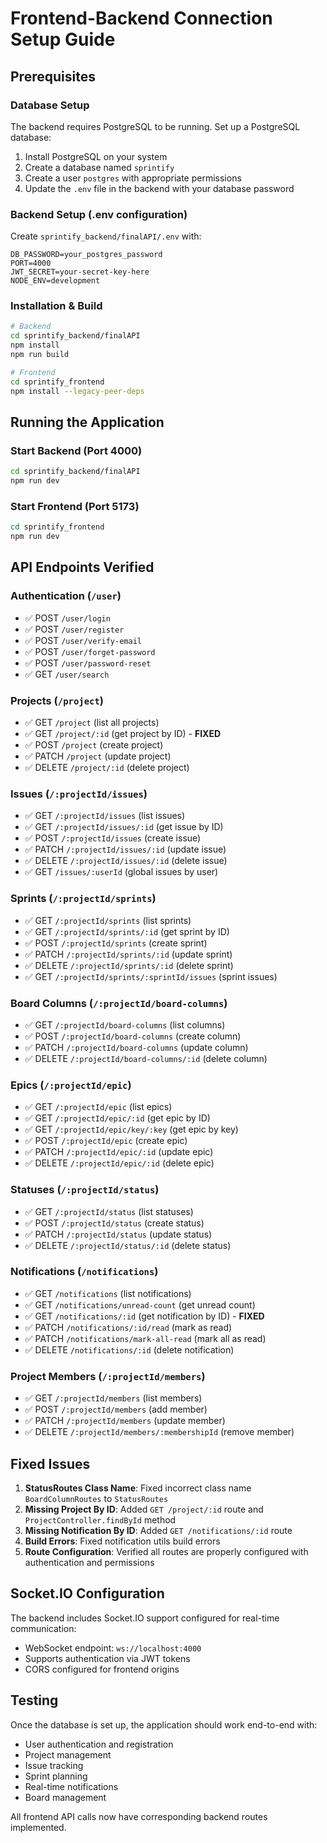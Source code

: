 # Frontend-Backend Connection Setup Guide

## Prerequisites

### Database Setup
The backend requires PostgreSQL to be running. Set up a PostgreSQL database:

1. Install PostgreSQL on your system
2. Create a database named `sprintify`
3. Create a user `postgres` with appropriate permissions
4. Update the `.env` file in the backend with your database password

### Backend Setup (.env configuration)
Create `sprintify_backend/finalAPI/.env` with:
```
DB_PASSWORD=your_postgres_password
PORT=4000
JWT_SECRET=your-secret-key-here
NODE_ENV=development
```

### Installation & Build
```bash
# Backend
cd sprintify_backend/finalAPI
npm install
npm run build

# Frontend  
cd sprintify_frontend
npm install --legacy-peer-deps
```

## Running the Application

### Start Backend (Port 4000)
```bash
cd sprintify_backend/finalAPI
npm run dev
```

### Start Frontend (Port 5173)
```bash
cd sprintify_frontend
npm run dev
```

## API Endpoints Verified

### Authentication (`/user`)
- ✅ POST `/user/login`
- ✅ POST `/user/register`
- ✅ POST `/user/verify-email`
- ✅ POST `/user/forget-password`
- ✅ POST `/user/password-reset`
- ✅ GET `/user/search`

### Projects (`/project`)
- ✅ GET `/project` (list all projects)
- ✅ GET `/project/:id` (get project by ID) - **FIXED**
- ✅ POST `/project` (create project)
- ✅ PATCH `/project` (update project)
- ✅ DELETE `/project/:id` (delete project)

### Issues (`/:projectId/issues`)
- ✅ GET `/:projectId/issues` (list issues)
- ✅ GET `/:projectId/issues/:id` (get issue by ID)
- ✅ POST `/:projectId/issues` (create issue)
- ✅ PATCH `/:projectId/issues/:id` (update issue)
- ✅ DELETE `/:projectId/issues/:id` (delete issue)
- ✅ GET `/issues/:userId` (global issues by user)

### Sprints (`/:projectId/sprints`)
- ✅ GET `/:projectId/sprints` (list sprints)
- ✅ GET `/:projectId/sprints/:id` (get sprint by ID)
- ✅ POST `/:projectId/sprints` (create sprint)
- ✅ PATCH `/:projectId/sprints/:id` (update sprint)
- ✅ DELETE `/:projectId/sprints/:id` (delete sprint)
- ✅ GET `/:projectId/sprints/:sprintId/issues` (sprint issues)

### Board Columns (`/:projectId/board-columns`)
- ✅ GET `/:projectId/board-columns` (list columns)
- ✅ POST `/:projectId/board-columns` (create column)
- ✅ PATCH `/:projectId/board-columns` (update column)
- ✅ DELETE `/:projectId/board-columns/:id` (delete column)

### Epics (`/:projectId/epic`)
- ✅ GET `/:projectId/epic` (list epics)
- ✅ GET `/:projectId/epic/:id` (get epic by ID)
- ✅ GET `/:projectId/epic/key/:key` (get epic by key)
- ✅ POST `/:projectId/epic` (create epic)
- ✅ PATCH `/:projectId/epic/:id` (update epic)
- ✅ DELETE `/:projectId/epic/:id` (delete epic)

### Statuses (`/:projectId/status`)
- ✅ GET `/:projectId/status` (list statuses)
- ✅ POST `/:projectId/status` (create status)
- ✅ PATCH `/:projectId/status` (update status)
- ✅ DELETE `/:projectId/status/:id` (delete status)

### Notifications (`/notifications`)
- ✅ GET `/notifications` (list notifications)
- ✅ GET `/notifications/unread-count` (get unread count)
- ✅ GET `/notifications/:id` (get notification by ID) - **FIXED**
- ✅ PATCH `/notifications/:id/read` (mark as read)
- ✅ PATCH `/notifications/mark-all-read` (mark all as read)
- ✅ DELETE `/notifications/:id` (delete notification)

### Project Members (`/:projectId/members`)
- ✅ GET `/:projectId/members` (list members)
- ✅ POST `/:projectId/members` (add member)
- ✅ PATCH `/:projectId/members` (update member)
- ✅ DELETE `/:projectId/members/:membershipId` (remove member)

## Fixed Issues

1. **StatusRoutes Class Name**: Fixed incorrect class name `BoardColumnRoutes` to `StatusRoutes`
2. **Missing Project By ID**: Added `GET /project/:id` route and `ProjectController.findById` method
3. **Missing Notification By ID**: Added `GET /notifications/:id` route
4. **Build Errors**: Fixed notification utils build errors
5. **Route Configuration**: Verified all routes are properly configured with authentication and permissions

## Socket.IO Configuration

The backend includes Socket.IO support configured for real-time communication:
- WebSocket endpoint: `ws://localhost:4000`
- Supports authentication via JWT tokens
- CORS configured for frontend origins

## Testing

Once the database is set up, the application should work end-to-end with:
- User authentication and registration
- Project management
- Issue tracking
- Sprint planning
- Real-time notifications
- Board management

All frontend API calls now have corresponding backend routes implemented.